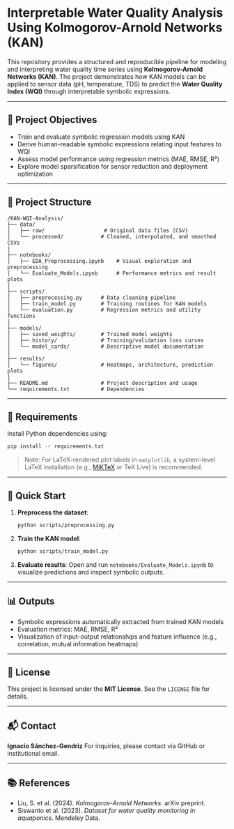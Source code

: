 # Interpretable Water Quality Analysis Using Kolmogorov-Arnold Networks (KAN)

This repository provides a structured and reproducible pipeline for modeling and interpreting water quality time series using **Kolmogorov-Arnold Networks (KAN)**. The project demonstrates how KAN models can be applied to sensor data (pH, temperature, TDS) to predict the **Water Quality Index (WQI)** through interpretable symbolic expressions.

---

## 📌 Project Objectives

* Train and evaluate symbolic regression models using KAN
* Derive human-readable symbolic expressions relating input features to WQI
* Assess model performance using regression metrics (MAE, RMSE, R²)
* Explore model sparsification for sensor reduction and deployment optimization

---

## 📁 Project Structure

```text
/KAN-WQI-Analysis/
├── data/
│   ├── raw/                   # Original data files (CSV)
│   └── processed/            # Cleaned, interpolated, and smoothed CSVs
│
├── notebooks/
│   ├── EDA_Preprocessing.ipynb    # Visual exploration and preprocessing
│   └── Evaluate_Models.ipynb      # Performance metrics and result plots
│
├── scripts/
│   ├── preprocessing.py      # Data cleaning pipeline
│   ├── train_model.py        # Training routines for KAN models
│   └── evaluation.py         # Regression metrics and utility functions
│
├── models/
│   ├── saved_weights/        # Trained model weights
│   ├── history/              # Training/validation loss curves
│   └── model_cards/          # Descriptive model documentation
│
├── results/
│   └── figures/              # Heatmaps, architecture, prediction plots
│
├── README.md                 # Project description and usage
└── requirements.txt          # Dependencies
```
---

## 🔧 Requirements

Install Python dependencies using:

```bash
pip install -r requirements.txt
````

> Note: For LaTeX-rendered plot labels in `matplotlib`, a system-level LaTeX installation (e.g., [MiKTeX](https://miktex.org/) or TeX Live) is recommended.

---

## 🚀 Quick Start

1. **Preprocess the dataset**:

   ```bash
   python scripts/preprocessing.py
   ```

2. **Train the KAN model**:

   ```bash
   python scripts/train_model.py
   ```

3. **Evaluate results**:
   Open and run `notebooks/Evaluate_Models.ipynb` to visualize predictions and inspect symbolic outputs.

---

## 📊 Outputs

* Symbolic expressions automatically extracted from trained KAN models
* Evaluation metrics: MAE, RMSE, R²
* Visualization of input-output relationships and feature influence (e.g., correlation, mutual information heatmaps)

---

## 📜 License

This project is licensed under the **MIT License**. See the `LICENSE` file for details.

---

## 📬 Contact

**Ignacio Sánchez-Gendriz**
For inquiries, please contact via GitHub or institutional email.

---

## 📚 References

* Liu, S. et al. (2024). *Kolmogorov-Arnold Networks*. arXiv preprint.
* Siswanto et al. (2023). *Dataset for water quality monitoring in aquaponics*. Mendeley Data.
